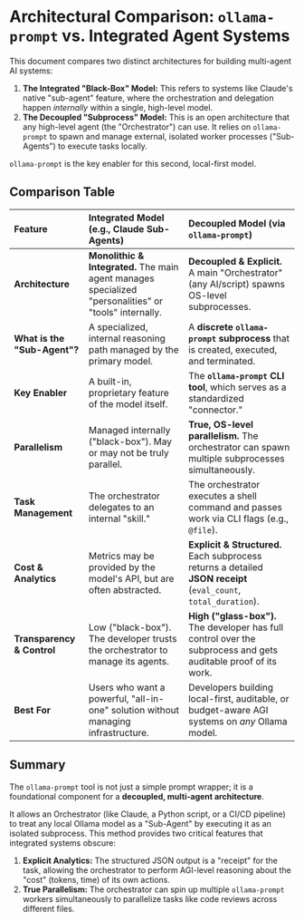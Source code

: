 # Architectural Comparison: `ollama-prompt` vs. Integrated Agent Systems

This document compares two distinct architectures for building multi-agent AI systems:

1.  **The Integrated "Black-Box" Model:** This refers to systems like Claude's native "sub-agent" feature, where the orchestration and delegation happen *internally* within a single, high-level model.
2.  **The Decoupled "Subprocess" Model:** This is an open architecture that any high-level agent (the "Orchestrator") can use. It relies on `ollama-prompt` to spawn and manage external, isolated worker processes ("Sub-Agents") to execute tasks locally.

`ollama-prompt` is the key enabler for this second, local-first model.

## Comparison Table

| Feature | Integrated Model (e.g., Claude Sub-Agents) | Decoupled Model (via `ollama-prompt`) |
| :--- | :--- | :--- |
| **Architecture** | **Monolithic & Integrated.** The main agent manages specialized "personalities" or "tools" internally. | **Decoupled & Explicit.** A main "Orchestrator" (any AI/script) spawns OS-level subprocesses. |
| **What is the "Sub-Agent"?** | A specialized, internal reasoning path managed by the primary model. | A **discrete `ollama-prompt` subprocess** that is created, executed, and terminated. |
| **Key Enabler** | A built-in, proprietary feature of the model itself. | The **`ollama-prompt` CLI tool**, which serves as a standardized "connector." |
| **Parallelism** | Managed internally ("black-box"). May or may not be truly parallel. | **True, OS-level parallelism.** The orchestrator can spawn multiple subprocesses simultaneously. |
| **Task Management** | The orchestrator delegates to an internal "skill." | The orchestrator executes a shell command and passes work via CLI flags (e.g., `@file`). |
| **Cost & Analytics** | Metrics may be provided by the model's API, but are often abstracted. | **Explicit & Structured.** Each subprocess returns a detailed **JSON receipt** (`eval_count`, `total_duration`). |
| **Transparency & Control** | Low ("black-box"). The developer trusts the orchestrator to manage its agents. | **High ("glass-box").** The developer has full control over the subprocess and gets auditable proof of its work. |
| **Best For** | Users who want a powerful, "all-in-one" solution without managing infrastructure. | Developers building local-first, auditable, or budget-aware AGI systems on *any* Ollama model. |

## Summary

The `ollama-prompt` tool is not just a simple prompt wrapper; it is a foundational component for a **decoupled, multi-agent architecture**.

It allows an Orchestrator (like Claude, a Python script, or a CI/CD pipeline) to treat any local Ollama model as a "Sub-Agent" by executing it as an isolated subprocess. This method provides two critical features that integrated systems obscure:

1.  **Explicit Analytics:** The structured JSON output is a "receipt" for the task, allowing the orchestrator to perform AGI-level reasoning about the "cost" (tokens, time) of its own actions.
2.  **True Parallelism:** The orchestrator can spin up multiple `ollama-prompt` workers simultaneously to parallelize tasks like code reviews across different files.